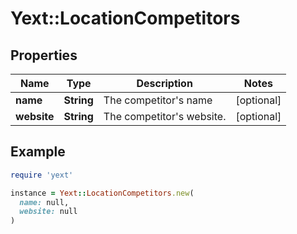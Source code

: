 # Yext::LocationCompetitors

## Properties

| Name | Type | Description | Notes |
| ---- | ---- | ----------- | ----- |
| **name** | **String** | The competitor&#39;s name | [optional] |
| **website** | **String** | The competitor&#39;s website. | [optional] |

## Example

```ruby
require 'yext'

instance = Yext::LocationCompetitors.new(
  name: null,
  website: null
)
```

